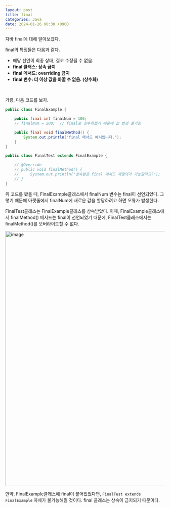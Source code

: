 ```yaml
---
layout: post
title: final
categories: Java
date: 2024-01-26 00:30 +0900
---
```

자바 final에 대해 알아보겠다.

final의 특징들은 다음과 같다.

- 해당 선언이 최종 상태, 결코 수정될 수 없음.
- <b>final 클래스: 상속 금지</b>
- <b>final 메서드: overriding 금지</b>
- <b>final 변수: 더 이상 값을 바꿀 수 없음. (상수화)</b>

<br>

가령, 다음 코드를 보자.

```java
public class FinalExample {

    public final int finalNum = 100;
    // finalNum = 200;  // final로 상수화했기 때문에 값 변경 불가능

    public final void finalMethod() {
        System.out.println("final 메서드 예시입니다.");
    }
}
```

```java
public class FinalTest extends FinalExample {

    // @Override
    // public void finalMethod() {
    //     System.out.println("상속받은 final 메서드 재정의가 가능할까요?");
    // }
}
```

위 코드를 봤을 때, FinalExample클래스에서 finalNum 변수는 final이 선언되었다. 그렇기 때문에 아랫줄에서 finalNum에 새로운 값을 할당하려고 하면 오류가 발생한다.

FinalTest클래스는 FinalExample클래스를 상속받았다. 이때, FinalExample클래스에서 finalMethod() 메서드는 final이 선언되었기 때문에, FinalTest클래스에서는 finalMethod()를 오버라이드할 수 없다.

<img width="807" alt="image" src="https://github.com/johnkdk609/johnkdk609.github.io/assets/88493727/665f9e1b-1a21-47c3-86c2-14b7e4dbe591">

<br>

만약, FinalExample클래스에 final이 붙어있었다면, ```FinalTest extends FinalExample``` 자체가 불가능해질 것이다. final 클래스는 상속이 금지되기 때문이다.